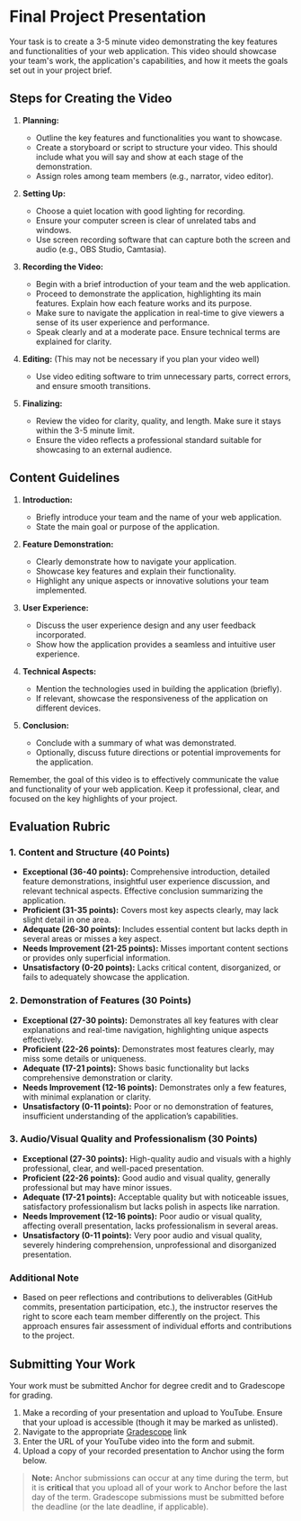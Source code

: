 # Final Project Presentation

Your task is to create a 3-5 minute video demonstrating the key features and functionalities of your web application. This video should showcase your team's work, the application's capabilities, and how it meets the goals set out in your project brief.

## Steps for Creating the Video

1. **Planning:**
   - Outline the key features and functionalities you want to showcase.
   - Create a storyboard or script to structure your video. This should include what you will say and show at each stage of the demonstration.
   - Assign roles among team members (e.g., narrator, video editor).

2. **Setting Up:**
   - Choose a quiet location with good lighting for recording.
   - Ensure your computer screen is clear of unrelated tabs and windows.
   - Use screen recording software that can capture both the screen and audio (e.g., OBS Studio, Camtasia).

3. **Recording the Video:**
   - Begin with a brief introduction of your team and the web application.
   - Proceed to demonstrate the application, highlighting its main features. Explain how each feature works and its purpose.
   - Make sure to navigate the application in real-time to give viewers a sense of its user experience and performance.
   - Speak clearly and at a moderate pace. Ensure technical terms are explained for clarity.

4. **Editing:** (This may not be necessary if you plan your video well)
   - Use video editing software to trim unnecessary parts, correct errors, and ensure smooth transitions.

5. **Finalizing:**
   - Review the video for clarity, quality, and length. Make sure it stays within the 3-5 minute limit.
   - Ensure the video reflects a professional standard suitable for showcasing to an external audience.

## Content Guidelines

1. **Introduction:**
   - Briefly introduce your team and the name of your web application.
   - State the main goal or purpose of the application.

2. **Feature Demonstration:**
   - Clearly demonstrate how to navigate your application.
   - Showcase key features and explain their functionality.
   - Highlight any unique aspects or innovative solutions your team implemented.

3. **User Experience:**
   - Discuss the user experience design and any user feedback incorporated.
   - Show how the application provides a seamless and intuitive user experience.

4. **Technical Aspects:**
   - Mention the technologies used in building the application (briefly).
   - If relevant, showcase the responsiveness of the application on different devices.

5. **Conclusion:**
   - Conclude with a summary of what was demonstrated.
   - Optionally, discuss future directions or potential improvements for the application.

Remember, the goal of this video is to effectively communicate the value and functionality of your web application. Keep it professional, clear, and focused on the key highlights of your project.

## Evaluation Rubric

### 1. Content and Structure (40 Points)

- **Exceptional (36-40 points):** Comprehensive introduction, detailed feature demonstrations, insightful user experience discussion, and relevant technical aspects. Effective conclusion summarizing the application.
- **Proficient (31-35 points):** Covers most key aspects clearly, may lack slight detail in one area.
- **Adequate (26-30 points):** Includes essential content but lacks depth in several areas or misses a key aspect.
- **Needs Improvement (21-25 points):** Misses important content sections or provides only superficial information.
- **Unsatisfactory (0-20 points):** Lacks critical content, disorganized, or fails to adequately showcase the application.

### 2. Demonstration of Features (30 Points)

- **Exceptional (27-30 points):** Demonstrates all key features with clear explanations and real-time navigation, highlighting unique aspects effectively.
- **Proficient (22-26 points):** Demonstrates most features clearly, may miss some details or uniqueness.
- **Adequate (17-21 points):** Shows basic functionality but lacks comprehensive demonstration or clarity.
- **Needs Improvement (12-16 points):** Demonstrates only a few features, with minimal explanation or clarity.
- **Unsatisfactory (0-11 points):** Poor or no demonstration of features, insufficient understanding of the application’s capabilities.

### 3. Audio/Visual Quality and Professionalism (30 Points)

- **Exceptional (27-30 points):** High-quality audio and visuals with a highly professional, clear, and well-paced presentation.
- **Proficient (22-26 points):** Good audio and visual quality, generally professional but may have minor issues.
- **Adequate (17-21 points):** Acceptable quality but with noticeable issues, satisfactory professionalism but lacks polish in aspects like narration.
- **Needs Improvement (12-16 points):** Poor audio or visual quality, affecting overall presentation, lacks professionalism in several areas.
- **Unsatisfactory (0-11 points):** Very poor audio and visual quality, severely hindering comprehension, unprofessional and disorganized presentation.

### Additional Note
- Based on peer reflections and contributions to deliverables (GitHub commits, presentation participation, etc.), the instructor reserves the right to score each team member differently on the project. This approach ensures fair assessment of individual efforts and contributions to the project.

## Submitting Your Work

Your work must be submitted Anchor for degree credit and to Gradescope for grading.

1. Make a recording of your presentation and upload to YouTube.  Ensure that your upload is accessible (though it may be marked as unlisted).
2. Navigate to the appropriate [Gradescope](https://www.gradescope.com) link
3. Enter the URL of your YouTube video into the form and submit.
4. Upload a copy of your recorded presentation to Anchor using the form below.

> **Note:** Anchor submissions can occur at any time during the term, but it is **critical** that you upload all of your
> work to Anchor before the last day of the term. Gradescope submissions must be submitted before the deadline (or the
> late deadline, if applicable).

